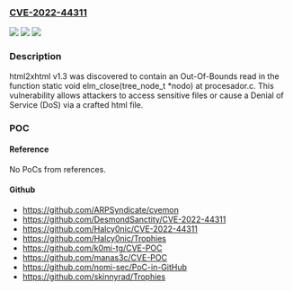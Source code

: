 ### [CVE-2022-44311](https://cve.mitre.org/cgi-bin/cvename.cgi?name=CVE-2022-44311)
![](https://img.shields.io/static/v1?label=Product&message=n%2Fa&color=blue)
![](https://img.shields.io/static/v1?label=Version&message=n%2Fa&color=blue)
![](https://img.shields.io/static/v1?label=Vulnerability&message=n%2Fa&color=brighgreen)

### Description

html2xhtml v1.3 was discovered to contain an Out-Of-Bounds read in the function static void elm_close(tree_node_t *nodo) at procesador.c. This vulnerability allows attackers to access sensitive files or cause a Denial of Service (DoS) via a crafted html file.

### POC

#### Reference
No PoCs from references.

#### Github
- https://github.com/ARPSyndicate/cvemon
- https://github.com/DesmondSanctity/CVE-2022-44311
- https://github.com/Halcy0nic/CVE-2022-44311
- https://github.com/Halcy0nic/Trophies
- https://github.com/k0mi-tg/CVE-POC
- https://github.com/manas3c/CVE-POC
- https://github.com/nomi-sec/PoC-in-GitHub
- https://github.com/skinnyrad/Trophies

